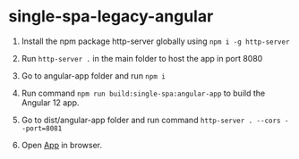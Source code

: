 # single-spa-legacy-angular

1. Install the npm package http-server globally using 
``npm i -g http-server``

2. Run ``http-server .`` in the main folder to host the app in port 8080

3. Go to angular-app folder and run ``npm i``

4. Run command ``npm run build:single-spa:angular-app`` to build the Angular 12 app.

5. Go to dist/angular-app folder and run command ``http-server . --cors --port=8081``

6. Open [App](http://localhost:8080) in browser.
